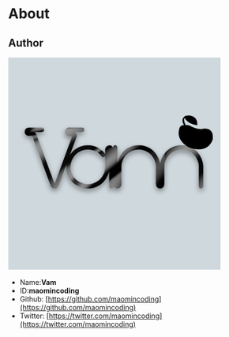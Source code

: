 # About

## Author

<img src="/user.jpg" class="user-img"/>

- Name:**Vam**
- ID:**maomincoding**
- Github: [https://github.com/maomincoding](https://github.com/maomincoding)
- Twitter: [https://twitter.com/maomincoding](https://twitter.com/maomincoding)
